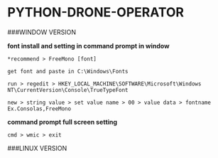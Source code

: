 # PYTHON-DRONE-OPERATOR

###WINDOW VERSION

**font install and setting in command prompt in window** 

    *recommend > FreeMono [font]

    get font and paste in C:\Windows\Fonts

    run > regedit > HKEY_LOCAL_MACHINE\SOFTWARE\Microsoft\Windows NT\CurrentVersion\Console\TrueTypeFont
    
    new > string value > set value name > 00 > value data > fontname Ex.Consolas,FreeMono
    
**command prompt full screen setting**

    cmd > wmic > exit
    
###LINUX VERSION
